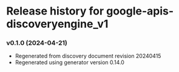 # Release history for google-apis-discoveryengine_v1

### v0.1.0 (2024-04-21)

* Regenerated from discovery document revision 20240415
* Regenerated using generator version 0.14.0

